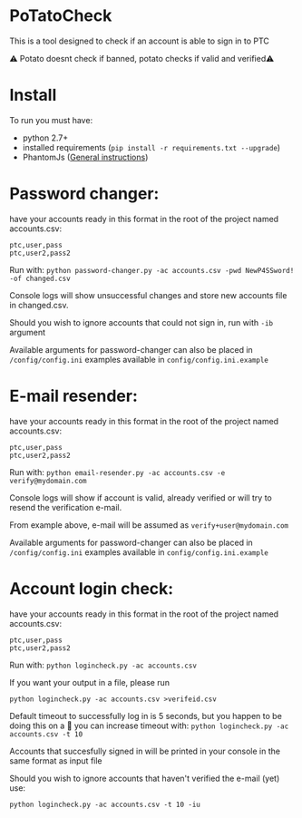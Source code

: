 # PoTatoCheck

This is a tool designed to check if an account is able to sign in to PTC

⚠️ Potato doesnt check if banned, potato checks if valid and verified⚠️ 

# Install

To run you must have:

* python 2.7+
* installed requirements (`pip install -r requirements.txt --upgrade`)
* PhantomJs ([General instructions](PhantomJsInstructions.md))


# Password changer:


have your accounts ready in this format in the root of the project named
accounts.csv:
```
ptc,user,pass
ptc,user2,pass2
```
Run with:
`python password-changer.py -ac accounts.csv -pwd NewP4SSword! -of changed.csv`

Console logs will show unsuccessful changes and store new accounts file in 
changed.csv.

Should you wish to ignore accounts that could not sign in, run with `-ib` 
argument

Available arguments for password-changer can also be placed in 
`/config/config.ini`
examples available in `config/config.ini.example`

# E-mail resender:


have your accounts ready in this format in the root of the project named
accounts.csv:
```
ptc,user,pass
ptc,user2,pass2
```
Run with:
`python email-resender.py -ac accounts.csv -e verify@mydomain.com`

Console logs will show if account is valid, already verified or will try to resend the verification e-mail.

From example above, e-mail will be assumed as `verify+user@mydomain.com`


Available arguments for password-changer can also be placed in 
`/config/config.ini`
examples available in `config/config.ini.example`

# Account login check:

have your accounts ready in this format in the root of the project named
accounts.csv:
```
ptc,user,pass
ptc,user2,pass2
```
Run with:
`python logincheck.py -ac accounts.csv`

If you want your output in a file, please run

`python logincheck.py -ac accounts.csv >verifeid.csv `

Default timeout to successfully log in is 5 seconds, but you happen to be doing
 this on a :potato: you can increase timeout with:
`python logincheck.py -ac accounts.csv -t 10`

Accounts that succesfully signed in will be printed in your console in the same
format as input file

Should you wish to ignore accounts that haven't verified the e-mail (yet) use:

`python logincheck.py -ac accounts.csv -t 10 -iu`


